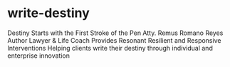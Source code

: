 # write-destiny
Destiny Starts with the First Stroke of the Pen
Atty. Remus Romano Reyes
Author Lawyer & Life Coach
Provides Resonant Resilient and Responsive Interventions
Helping clients write their destiny through individual and enterprise innovation
